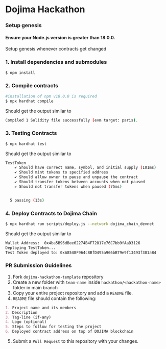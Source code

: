 # Dojima Hackathon

### Setup genesis

#### Ensure your Node.js version is greater than 18.0.0.

Setup genesis whenever contracts get changed
### 1. Install dependencies and submodules
```bash
$ npm install

```

### 2. Compile contracts
```bash
#installation of npm v18.0.0 is required
$ npx hardhat compile
```
Should get the output similar to
```bash
Compiled 1 Solidity file successfully (evm target: paris).
```

### 3. Testing Contracts
```bash
$ npx hardhat test
```
Should get the output similar to
```bash
TestToken
    ✔ Should have correct name, symbol, and initial supply (101ms)
    ✔ Should mint tokens to specified address
    ✔ Should allow owner to pause and unpause the contract
    ✔ Should transfer tokens between accounts when not paused
    ✔ Should not transfer tokens when paused (75ms)


  5 passing (13s)
```

### 4. Deploy Contracts to Dojima Chain
```bash
$ npx hardhat run scripts/deploy.js --network dojima_chain_devnet
```
Should get the output similar to
```bash
Wallet Address:  0x4ba5B96dBee62274B4F72817e76C7bb9fAaD3126
Deploying TestToken...
Test Token deployed to: 0xA8548F964cBBfD495a966bB79e9f13493f301aB4
```


### PR Submission Guidelines

1. Fork `dojima-hackathon-template` repository
2. Create a new folder with `team-name` inside ``hackathon/<hackathon-name>`` folder in main branch
3. Copy your entire project repository and add a `README` file.
4. `README` file should contain the following:
```markdown
1. Project name and its members
2. Description
3. Tag-line (if-any)
4. Logo (optional)
5. Steps to follow for testing the project
6. Deployed contract address on top of DOJIMA blockchain
```
5. Submit a `Pull Request` to this repository with your changes.